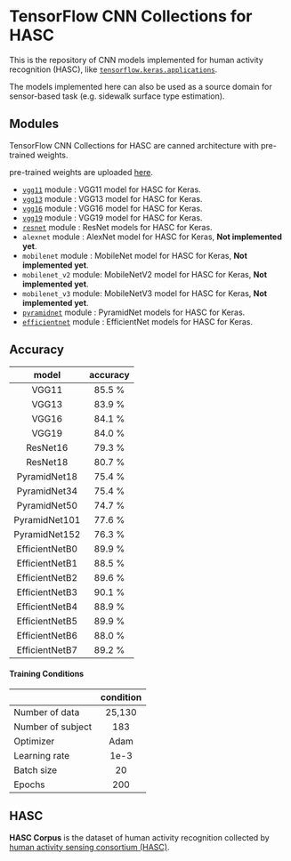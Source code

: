 # TensorFlow CNN Collections for HASC
This is the repository of CNN models implemented for human activity recognition (HASC), like [`tensorflow.keras.applications`](https://www.tensorflow.org/api_docs/python/tf/keras/applications).

The models implemented here can also be used as a source domain for sensor-based task (e.g. sidewalk surface type estimation).

## Modules
TensorFlow CNN Collections for HASC are canned architecture with pre-trained weights.

pre-trained weights are uploaded [here](https://drive.google.com/drive/folders/1HMDMDz91laNvsyaTvAMgXzX-pIjDMpwy?usp=sharing).


- [`vgg11`](reference/vgg.md#applicationsvgg11vgg11) module : VGG11 model for HASC for Keras.
- [`vgg13`](reference/vgg.md#applicationsvgg13vgg13) module : VGG13 model for HASC for Keras.
- [`vgg16`](reference/vgg.md#applicationsvgg16vgg16) module : VGG16 model for HASC for Keras.
- [`vgg19`](reference/vgg.md#applicationsvgg19vgg19) module : VGG19 model for HASC for Keras.
- [`resnet`](reference/resnet.md#resnet) module : ResNet models for HASC for Keras.
- `alexnet` module : AlexNet model for HASC for Keras, **Not implemented yet**.
- `mobilenet` module : MobileNet model for HASC for Keras, **Not implemented yet**.
- `mobilenet_v2` module: MobileNetV2 model for HASC for Keras, **Not implemented yet**.
- `mobilenet_v3` module: MobileNetV3 model for HASC for Keras, **Not implemented yet**.
- [`pyramidnet`](reference/pyramidnet.md#pyramidnet) module : PyramidNet models for HASC for Keras.
- [`efficientnet`](reference/efficientnet.md#efficientnet) module : EfficientNet models for HASC for Keras.


## Accuracy
| model | accuracy |
|:-----:|:--------:|
| VGG11 | 85.5 % |
| VGG13 | 83.9 % |
| VGG16 | 84.1 % |
| VGG19 | 84.0 % |
| ResNet16 | 79.3 % |
| ResNet18 | 80.7 % |
| PyramidNet18 | 75.4 % |
| PyramidNet34 | 75.4 % |
| PyramidNet50 | 74.7 % |
| PyramidNet101 | 77.6 % |
| PyramidNet152 | 76.3 % |
| EfficientNetB0 | 89.9 % |
| EfficientNetB1 | 88.5 % |
| EfficientNetB2 | 89.6 % |
| EfficientNetB3 | 90.1 % |
| EfficientNetB4 | 88.9 % |
| EfficientNetB5 | 89.9 % |
| EfficientNetB6 | 88.0 % |
| EfficientNetB7 | 89.2 % |


#### Training Conditions

|  | condition |
|:---|:---:|
| Number of data | 25,130 |
| Number of subject | 183 |
| Optimizer | Adam |
| Learning rate | 1e-3 |
| Batch size | 20 |
| Epochs | 200 |

## HASC
**HASC Corpus** is the dataset of human activity recognition collected by [human activity sensing consortium (HASC)](http://hasc.jp).
